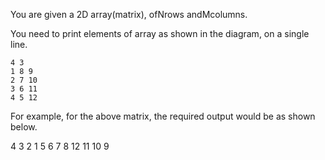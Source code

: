 You are given a 2D array(matrix), ofNrows andMcolumns.

You need to print elements of array as shown in the diagram, on a single line.

```
4 3
1 8 9
2 7 10
3 6 11
4 5 12
```

For example, for the above matrix, the required output would be as shown below.

4 3 2 1 5 6 7 8 12 11 10 9
